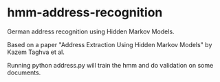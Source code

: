 hmm-address-recognition
=======================

German address recognition using Hidden Markov Models.

Based on a paper "Address Extraction Using Hidden Markov Models" by Kazem Taghva et al.

Running python address.py will train the hmm and do validation on some documents.

